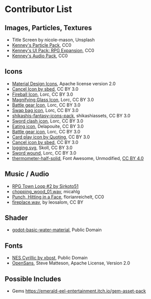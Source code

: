 # Contributor List

## Images, Particles, Textures

* Title Screen by nicole-mason, Unsplash
* [Kenney's Particle Pack](https://www.kenney.nl/assets/particle-pack), CC0
* [Kenney's UI Pack: RPG Expansion](https://www.kenney.nl/assets/ui-pack-rpg-expansion), CC0
* [Kenney's Audio Pack](https://kenney.nl/assets/ui-audio), CC0

## Icons

* [Material Design Icons](https://material.io), Apache license version 2.0
* [Cancel Icon by sbed](http://opengameart.org/content/95-game-icons), CC BY 3.0
* [Fireball Icon](https://game-icons.net/1x1/lorc/fireball.html), Lorc, CC BY 3.0
* [Magnifying Glass Icon](https://game-icons.net/1x1/lorc/magnifying-glass.html), Lorc, CC BY 3.0
* [Battle gear Icon](https://game-icons.net/1x1/lorc/magnifying-glass.html), Lorc, CC BY 3.0
* [Swap bag icon](https://game-icons.net/1x1/lorc/swap-bag.html), Lorc, CC BY 3.0
* [shikashis-fantasy-icons-pack](https://shikashiassets.itch.io/shikashis-fantasy-icons-pack), shikashiassets, CC BY 3.0
* [Sword clash icon](https://game-icons.net/1x1/lorc/sword-clash.html), Lorc, CC BY 3.0
* [Eating icon](https://game-icons.net/1x1/delapouite/eating.html), Delapouite, CC BY 3.0
* [Battle gear icon](https://game-icons.net/1x1/lorc/sword-clash.html), Lorc, CC BY 3.0
* [Card play icon by Quoting](https://game-icons.net/1x1/quoting/card-play.html),  CC BY 3.0
* [Cancel icon by sbed](https://game-icons.net/1x1/sbed/cancel.html), CC BY 3.0
* [logging.svg](https://game-icons.net/1x1/skoll/logging.html), Skoll, CC BY 3.0
* [Sword wound](https://game-icons.net/1x1/lorc/sword-wound.html), Lorc, CC BY 3.0
* [thermometer-half-solid](https://fontawesome.com/icons/thermometer-half?style=solid), Font Awesome, Unmodified, [CC BY 4.0](https://fontawesome.com/license)

## Music / Audio

* [RPG Town Loop #2 by Sirkoto51](https://freesound.org/people/Sirkoto51/sounds/349179/)
* [chopping_wood_01.wav](https://freesound.org/people/micahlg/sounds/421928/), micahlg
* [Punch, Hitting in a Face](https://freesound.org/people/florianreichelt/sounds/460509/), florianreichelt, CC0
* [fireplace.wav](https://freesound.org/people/leosalom/sounds/234288/), by leosalom, CC BY

## Shader

* [godot-basic-water-material](https://github.com/Maujoe/godot-basic-water-material), Public Domain

## Fonts

* [NES Cyrillic by xbost](http://www.pentacom.jp/pentacom/bitfontmaker2/gallery/?id=234), Public Domain
* [OpenSans](https://fonts.google.com/specimen/Open+Sans), Steve Matteson, Apache License, Version 2.0

## Possible Includes

* Gems https://emerald-eel-entertainment.itch.io/gem-asset-pack